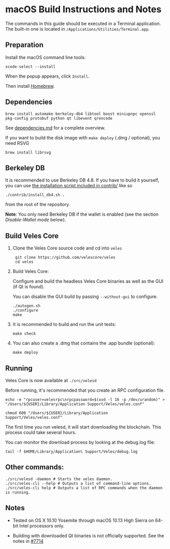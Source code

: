 macOS Build Instructions and Notes
====================================
The commands in this guide should be executed in a Terminal application.
The built-in one is located in `/Applications/Utilities/Terminal.app`.

Preparation
-----------
Install the macOS command line tools:

`xcode-select --install`

When the popup appears, click `Install`.

Then install [Homebrew](https://brew.sh).

Dependencies
----------------------

    brew install automake berkeley-db4 libtool boost miniupnpc openssl pkg-config protobuf python qt libevent qrencode

See [dependencies.md](dependencies.md) for a complete overview.

If you want to build the disk image with `make deploy` (.dmg / optional), you need RSVG

    brew install librsvg

Berkeley DB
-----------
It is recommended to use Berkeley DB 4.8. If you have to build it yourself,
you can use [the installation script included in contrib/](/contrib/install_db4.sh)
like so

```shell
./contrib/install_db4.sh .
```

from the root of the repository.

**Note**: You only need Berkeley DB if the wallet is enabled (see the section *Disable-Wallet mode* below).

Build Veles Core
------------------------

1. Clone the Veles Core source code and cd into `veles`

        git clone https://github.com/velescore/veles
        cd veles

2.  Build Veles Core:

    Configure and build the headless Veles Core binaries as well as the GUI (if Qt is found).

    You can disable the GUI build by passing `--without-gui` to configure.

        ./autogen.sh
        ./configure
        make

3.  It is recommended to build and run the unit tests:

        make check

4.  You can also create a .dmg that contains the .app bundle (optional):

        make deploy

Running
-------

Veles Core is now available at `./src/velesd`

Before running, it's recommended that you create an RPC configuration file.

    echo -e "rpcuser=velesrpc\nrpcpassword=$(xxd -l 16 -p /dev/urandom)" > "/Users/${USER}/Library/Application Support/Veles/veles.conf"

    chmod 600 "/Users/${USER}/Library/Application Support/Veles/veles.conf"

The first time you run velesd, it will start downloading the blockchain. This process could take several hours.

You can monitor the download process by looking at the debug.log file:

    tail -f $HOME/Library/Application\ Support/Veles/debug.log

Other commands:
-------

    ./src/velesd -daemon # Starts the veles daemon.
    ./src/veles-cli --help # Outputs a list of command-line options.
    ./src/veles-cli help # Outputs a list of RPC commands when the daemon is running.

Notes
-----

* Tested on OS X 10.10 Yosemite through macOS 10.13 High Sierra on 64-bit Intel processors only.

* Building with downloaded Qt binaries is not officially supported. See the notes in [#7714](https://github.com/velescore/veles/issues/7714)
